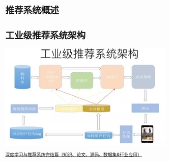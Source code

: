# 推荐系统概述




# 工业级推荐系统架构

![recommend-system-architecture](pic/recommend-system-architecture.jpeg)









[深度学习与推荐系统完结篇（知识、论文、源码、数据集&行业应用）](https://mp.weixin.qq.com/s/n5ZplTadX6jtXIwJmXHivg)

